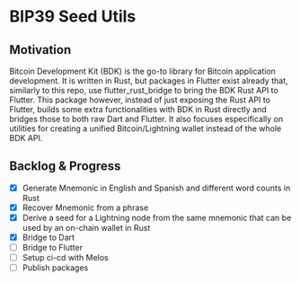 # BIP39 Seed Utils

## Motivation

Bitcoin Development Kit (BDK) is the go-to library for Bitcoin application development. It is written in Rust, but packages in Flutter exist already that, similarly to this repo, use flutter_rust_bridge to bring the BDK Rust API to Flutter.
This package however, instead of just exposing the Rust API to Flutter, builds some extra functionalities with BDK in Rust directly and bridges those to both raw Dart and Flutter.
It also focuses especifically on utilities for creating a unified Bitcoin/Lightning wallet instead of the whole BDK API.

## Backlog & Progress

- [x] Generate Mnemonic in English and Spanish and different word counts in Rust
- [x] Recover Mnemonic from a phrase
- [x] Derive a seed for a Lightning node from the same mnemonic that can be used by an on-chain wallet in Rust
- [x] Bridge to Dart
- [ ] Bridge to Flutter
- [ ] Setup ci-cd with Melos
- [ ] Publish packages
